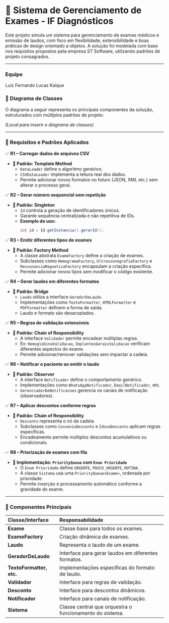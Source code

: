 # 🧪 Sistema de Gerenciamento de Exames - IF Diagnósticos

Este projeto simula um sistema para gerenciamento de exames médicos e emissão de laudos, com foco em flexibilidade, extensibilidade e boas práticas de design orientado a objetos. A solução foi modelada com base nos requisitos propostos pela empresa ST Software, utilizando padrões de projeto consagrados.

---

### Equipe

Luiz Fernando 
Lucas Kaíque

### 📌 Diagrama de Classes
O diagrama a seguir representa os principais componentes da solução, estruturados com múltiplos padrões de projeto:

*(Local para inserir o diagrama de classes)*

---

### 🎯 Requisitos e Padrões Aplicados

✅ **R1 – Carregar dados de arquivos CSV**
* **🔧 Padrão: Template Method**
    * `DataLoader` define o algoritmo genérico.
    * `CSVDataLoader` implementa a leitura real dos dados.
    * Permite adicionar novos formatos no futuro (JSON, XML etc.) sem alterar o processo geral.

✅ **R2 – Gerar número sequencial sem repetição**
* **🔧 Padrão: Singleton**
    * `Id` controla a geração de identificadores únicos.
    * Garante sequência centralizada e não repetitiva de IDs.
    * **Exemplo de uso:**
        ```java
        int id = Id.getInstancia().gerarId();
        ```

✅ **R3 – Emitir diferentes tipos de exames**
* **🔧 Padrão: Factory Method**
    * A classe abstrata `ExameFactory` define a criação de exames.
    * Subclasses como `HemogramaFactory`, `UltrassonografiaFactory` e `RessonanciaMagneticaFactory` encapsulam a criação específica.
    * Permite adicionar novos tipos sem modificar o código existente.

✅ **R4 – Gerar laudos em diferentes formatos**
* **🔧 Padrão: Bridge**
    * `Laudo` utiliza a interface `GeradorDeLaudo`.
    * Implementações como `TextoFormatter`, `HTMLFormatter` e `PDFFormatter` definem a forma de saída.
    * Laudo e formato são desacoplados.

✅ **R5 – Regras de validação extensíveis**
* **🔧 Padrão: Chain of Responsibility**
    * A interface `Validador` permite encadear múltiplas regras.
    * Ex: `HemoglobinaValidacao`, `ImplantesGeraisValidacao` verificam diferentes aspectos do exame.
    * Permite adicionar/remover validações sem impactar a cadeia.

✅ **R6 – Notificar o paciente ao emitir o laudo**
* **🔧 Padrão: Observer**
    * A interface `Notificador` define o comportamento genérico.
    * Implementações como `WhatsAppNotificador`, `EmailNotificador`, etc.
    * `GerenciadorDeNotificacoes` gerencia os canais de notificação (observadores).

✅ **R7 – Aplicar descontos conforme regras**
* **🔧 Padrão: Chain of Responsibility**
    * `Desconto` representa o nó da cadeia.
    * Subclasses como `ConvenioDesconto` e `IdosoDesconto` aplicam regras específicas.
    * Encadeamento permite múltiplos descontos acumulativos ou condicionais.

✅ **R8 – Priorização de exames com fila**
* **🔧 Implementação: `PriorityQueue` com `Enum Prioridade`**
    * O `Enum Prioridade` define `URGENTE`, `POUCO_URGENTE`, `ROTINA`.
    * A classe `Sistema` usa uma `PriorityQueue<Exame>`, ordenada por prioridade.
    * Permite inserção e processamento automático conforme a gravidade do exame.

---

### 🧱 Componentes Principais

| Classe/Interface | Responsabilidade |
| :--- | :--- |
| **Exame** | Classe base para todos os exames. |
| **ExameFactory** | Criação dinâmica de exames. |
| **Laudo** | Representa o laudo de um exame. |
| **GeradorDeLaudo** | Interface para gerar laudos em diferentes formatos. |
| **TextoFormatter, etc.** | Implementações específicas do formato de laudo. |
| **Validador** | Interface para regras de validação. |
| **Desconto** | Interface para descontos dinâmicos. |
| **Notificador** | Interface para canais de notificação. |
| **Sistema** | Classe central que orquestra o funcionamento do sistema. |